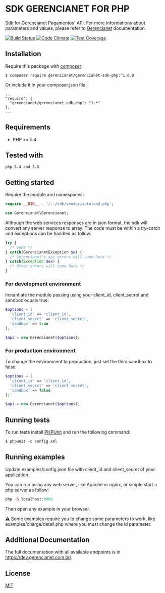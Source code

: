 # SDK GERENCIANET FOR PHP

Sdk for Gerencianet Pagamentos' API.
For more informations about parameters and values, please refer to [Gerencianet](http://gerencianet.com.br) documentation.

[![Build Status](https://travis-ci.org/gerencianet/gn-api-sdk-php.svg)](https://travis-ci.org/gerencianet/gn-api-sdk-php)
[![Code Climate](https://codeclimate.com/github/gerencianet/gn-api-sdk-php/badges/gpa.svg)](https://codeclimate.com/github/gerencianet/gn-api-sdk-php)
[![Test Coverage](https://codeclimate.com/github/gerencianet/gn-api-sdk-php/badges/coverage.svg)](https://codeclimate.com/github/gerencianet/gn-api-sdk-php/coverage)

## Installation
Require this package with [composer](https://getcomposer.org/):
```
$ composer require gerencianet/gerencianet-sdk-php:^1.0.0
```
Or include it in your composer.json file:
```
...
"require": {
  "gerencianet/gerencianet-sdk-php": "1.*"
},
...
```
## Requirements
* PHP >= 5.4

## Tested with
```
php 5.4 and 5.5
```
## Getting started
Require the module and namespaces:
```php
require __DIR__ . '/../sdk/vendor/autoload.php';

use Gerencianet\Gerencianet;
```
Although the web services responses are in json format, the sdk will convert any server response to array. The code must be within a try-catch and exceptions can be handled as follow:
```php
try {
  /* code */
} catch(GerencianetException $e) {
  /* Gerencianet's api errors will come here */
} catch(Exception $ex) {
  /* Other errors will come here */
}
```

### For development environment
Instantiate the module passing using your client_id, client_secret and sandbox equals true:
```php
$options = [
  'client_id' => 'client_id',
  'client_secret' => 'client_secret',
  'sandbox' => true
];

$api = new Gerencianet($options);
```

### For production environment
To change the environment to production, just set the third sandbox to false:
```php
$options = [
  'client_id' => 'client_id',
  'client_secret' => 'client_secret',
  'sandbox' => false
];

$api = new Gerencianet($options);
```

## Running tests

To run tests install [PHPUnit](https://phpunit.de/getting-started.html) and run the following command:
```php
$ phpunit -c config.xml
```

## Running examples
Update examples/config.json file with client_id and client_secret of your application.

You can run using any web server, like Apache or nginx, or simple start a php server as follow:

```php
php -S localhost:9000
```

Then open any example in your browser.

:warning: Some examples require you to change some parameters to work, like examples/charge/detail.php where you must change the id parameter.

## Additional Documentation

The full documentation with all available endpoints is in https://dev.gerencianet.com.br/.

## License ##
[MIT](LICENSE)
